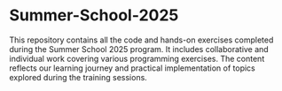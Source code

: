 # Summer-School-2025
This repository contains all the code and hands-on exercises completed during the Summer School 2025 program. It includes collaborative and individual work covering various programming exercises. The content reflects our learning journey and practical implementation of topics explored during the training sessions.
